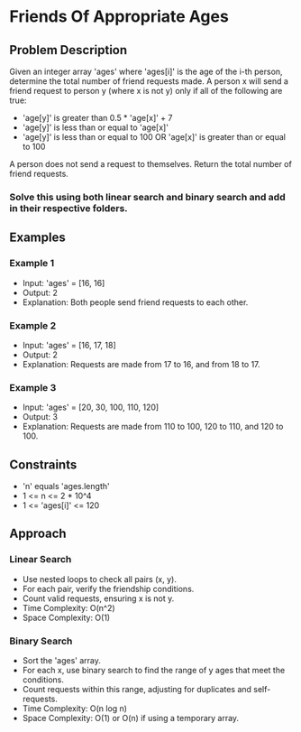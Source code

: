 # Friends Of Appropriate Ages

## Problem Description
Given an integer array 'ages' where 'ages[i]' is the age of the i-th person, determine the total number of friend requests made. A person x will send a friend request to person y (where x is not y) only if all of the following are true:
- 'age[y]' is greater than 0.5 * 'age[x]' + 7
- 'age[y]' is less than or equal to 'age[x]'
- 'age[y]' is less than or equal to 100 OR 'age[x]' is greater than or equal to 100

A person does not send a request to themselves. Return the total number of friend requests.

### **Solve this using both linear search and binary search and add in their respective folders.**

## Examples
### Example 1
- Input: 'ages' = [16, 16]
- Output: 2
- Explanation: Both people send friend requests to each other.

### Example 2
- Input: 'ages' = [16, 17, 18]
- Output: 2
- Explanation: Requests are made from 17 to 16, and from 18 to 17.

### Example 3
- Input: 'ages' = [20, 30, 100, 110, 120]
- Output: 3
- Explanation: Requests are made from 110 to 100, 120 to 110, and 120 to 100.

## Constraints
- 'n' equals 'ages.length'
- 1 <= n <= 2 * 10^4
- 1 <= 'ages[i]' <= 120

## Approach
### Linear Search
- Use nested loops to check all pairs (x, y).
- For each pair, verify the friendship conditions.
- Count valid requests, ensuring x is not y.
- Time Complexity: O(n^2)
- Space Complexity: O(1)

### Binary Search
- Sort the 'ages' array.
- For each x, use binary search to find the range of y ages that meet the conditions.
- Count requests within this range, adjusting for duplicates and self-requests.
- Time Complexity: O(n log n)
- Space Complexity: O(1) or O(n) if using a temporary array.


